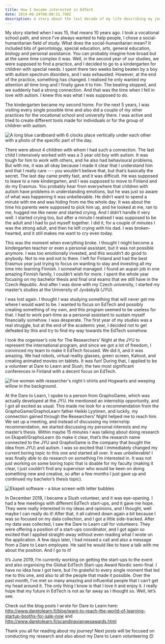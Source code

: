 ```yaml
---
title: How I became interested in EdTech
date: 2019-06-24T06:00:51.798Z
description: A story about the last decade of my life describing my journey towards EdTech
---
```

My story started when I was 15, that means 10 years ago. I took a vocational school path, and since I’ve always wanted to help people, I chose a social-humanitarian field of study. What does the social-humanitarian mean? It included bits of gerontology, special education, arts, general education, biology and personal assistance. You can probably imagine how broad but at the same time complex it was. Well, in the second year of our studies, we were supposed to find a practice, and I decided to go to a kindergarten for children with special needs. I spent there two weeks being beaten by a boy with autism spectrum disorders, and I was exhausted. However, at the end of the practice, something has changed. I realised he only wanted my attention all time long and I finally gave it to him. The beating stopped, and we suddenly had a strong connection. And that was the time when I fell in love with autism. I knew this was what I was supposed to do. 

The kindergarten became my second home. For the next 5 years, I was visiting every single possible time and also did a couple of my other practices for the vocational school and university there. I was active and tried to create different tools made for individuals or for the group of children with autism.

![A long blue cardboard with 6 clocks place vertically under each other with a photo of the specific part of the day.](/img/pomucky-1.png "A tool for better understanding of time.")

There were about 4 children with whom I had such a connection. The last child I intensively worked with was a 3 year old boy with autism. It was tough for him to work with others, and he also had behavioural problems. But with me, it was all okay because I made it clear that I understand him and that I really care --- you wouldn’t believe that, but that’s basically the secret. The last day came pretty fast, and it was difficult. He was supposed to leave to a new kindergarten, and I was supposed to move to Finland and do my Erasmus. You probably hear from everywhere that children with autism have problems in understanding emotions, but he was just so aware of what was happening it was unbelievable. He didn’t want to spend a minute with me and was hiding from me the whole day. It was about the time his parents were supposed to pick him up, and he looked at me, ran to me, hugged me like never and started crying. And I didn’t handle it very well. I started crying too, but after a minute I realised I was supposed to be the adult and I had to put myself together. I did it, for a couple of minutes I was the strong adult, and then he left crying with his dad. I was broken-hearted, and it still makes me want to cry even today. 

This was the moment when everything broke. I thought I might become a kindergarten teacher or even a personal assistant, but it was not possible anymore. I was too emotionally invested, and this wouldn’t do good to anybody. Not to me and not to them. I left for Finland and had the best Erasmus year just trying to focus on wanting to stay and investing all my time into learning Finnish. I somewhat managed. I found an aupair job in one amazing Finnish family, I couldn’t wish for more. I spent the whole year focusing on my bachelor thesis and final oral exams that we still have in the Czech Republic. And after I was done with my Czech university, I started my master’s studies at the University of Jyväskylä (JYU). 

I was lost again. I thought I was studying something that will never get me where I would want to be. I wanted to focus on EdTech and possibly creating something of my own, and this program seemed to be useless for that. I had to work part-time as a personal assistant to sustain myself financially somehow. I was desperate. The first year of my studies was a real struggle, but at the end of the academic year, I decided not to get defeated by this and try to find my way towards the EdTech somehow. 

I took the organiser’s role for The Researchers’ Night at the JYU to represent the international program, and since we got a lot of freedom, I convinced my team to make it EdTech focused. We did it, and it was amazing. We had robots, virtual reality glasses, green screen, Kahoot, and creating animated movies on tablets. It was fun! During that, I applied to be a volunteer at Dare to Learn and Slush, the two most significant conferences in Finland with a decent focus on EdTech. 

![Five women with researcher's night t-shirts and Hogwarts and weeping willow in the background.](/img/9801cccc-b525-4c85-a979-3b79337c01e9.jpeg "My Research's Night team using a green screen to take a picture in Hogwarts. ")

At the Dare to Learn, I spoke to a person from GraphoGame, which was actually developed at the JYU. He mentioned an internship opportunity, and I got all excited as usual. This made me look for a recommendation from the GraphoGame/GraphoLearn father Heikki Lyytinen, and luckily, my connection gained through the Researchers’ Night helped me to reach him. We set up a meeting, and instead of discussing my internship recommendation, we started discussing my personal interests and my master’s thesis. Within maybe 15 minutes I was talking about doing research on Ekapeli/GraphoLearn (to make it clear, that’s the research name connected to the JYU and GraphoGame is the company that bought the idea from JYU) and autism. I was so excited that I immediately changed my current boring topic to this one and started all over. It was unbelievable! I was finally able to do research on something I’m interested in. It was not just working on some boring topic that is doable for my faculty (making it clear, I just couldn’t find any supervisor who would be keen on doing something new and creative, so after a few months I just gave up and continued my bachelor’s thesis topic). 

![Ekapeli software - a blue screen with letter bubbles ](/img/ekapeli.png "Ekapeli software")

In December 2018, I became a Slush volunteer, and it was eye-opening. I had a few meetings with different EdTech start-ups, and it gave me hope. They were really interested in my ideas and opinions, and I thought, well maybe I can really do it! After that, it all calmed down again a bit because I was so focused on my data collection, and I got a little side-tracked. After my data was collected, I saw the Dare to Learn call for volunteers. They were offering a position of a start-ups coordinator, and I got again so excited that I applied straight-away without even reading what I wrote on the application. A few days later, I had missed a call and also a message from a Dare to Learn employee. He said he would like to have a talk with me about the position. And I go to it! 

It’s June 2019, I’m currently working on getting the start-ups to the event and also organising the Global EdTech Start-ups Award Nordic semi-final. I have no idea how I got here, but I’m grateful to every single moment that led me to this one, and also to all the people that made it possible. Over the past month, I’ve met so many amazing and influential people that I can’t get my head around it. The only thing I know is that I love it and enjoy it. I really hope that my future in EdTech is not as far away as I thought so. Well, let’s see.

Check out the blog posts I wrote for Dare to Learn here: <http://www.daretolearn.fi/blog/want-to-reach-the-world-of-learning-startup-booths-for-sale-now> and <http://www.daretolearn.fi/scandinaviangesawards.html>

Thank you all for reading about my journey! Next posts will be focused on conducting my research and also about my Dare to Learn volunteering 😊
